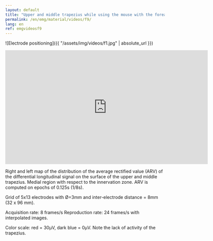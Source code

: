 ```yaml
---
layout: default
title: "Upper and middle trapezius while using the mouse with the forearms resting on the desk."
permalink: /en/emg/material/videos/f9/
lang: en
ref: emgvideosf9
---
```


![Electrode positioning]({{ "/assets/img/videos/f1.jpg" | absolute_url }})

<iframe width="640" height="360" src="https://www.youtube.com/embed/BVulWaCSQEk?rel=0&amp;showinfo=0" frameborder="0" gesture="media" allow="encrypted-media" allowfullscreen></iframe>

Right and left map of the distribution of the average rectified value (ARV) of the differential longitudinal signal on the surface of the upper and middle trapezius. Medial region with respect to the innervation zone.  ARV is computed on epochs of 0.125s (1/8s).

Grid of 5x13 electrodes with Ø=3mm and inter-electrode distance = 8mm (32 x 96 mm).

Acquisition rate: 8 frames/s       Reproduction rate: 24 frames/s with interpolated images.

Color scale: red = 30µV, dark blue = 0µV.   Note the lack of activity of the trapezius.
